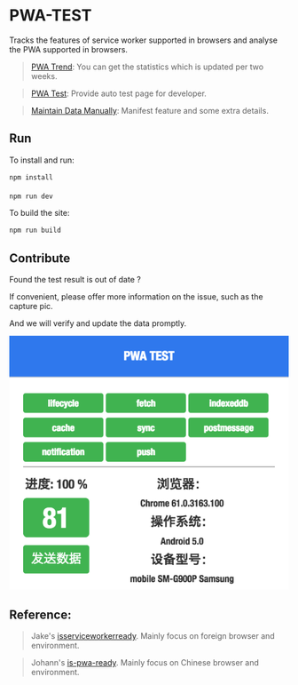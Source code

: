 # PWA-TEST


Tracks the features of service worker supported in browsers and analyse the PWA supported in browsers.

> [PWA Trend](https://lavas.baidu.com/ready): You can get the statistics which is updated per two weeks.

> [PWA Test](https://lavas-project/lavas-project.github.io/pwa-demo/pwa-test/sequence): Provide auto test page for developer.

> [Maintain Data Manually](https://github.com/lavas-project/pwa-expo): Manifest feature and some extra details.



## Run

To install and run:

```sh
npm install

npm run dev
```

To build the site:

```sh
npm run build

```

## Contribute

Found the test result is out of date ?

If convenient, please offer more information on the issue, such as the capture pic.

And we will verify and update the data promptly.

![Image text](./static/test-result.jpeg)



## Reference:

> Jake's [isserviceworkerready](https://github.com/jakearchibald/isserviceworkerready).  Mainly focus on foreign browser and environment.

> Johann's [is-pwa-ready](https://github.com/toxic-johann/is-pwa-ready).  Mainly focus on Chinese browser and environment.


